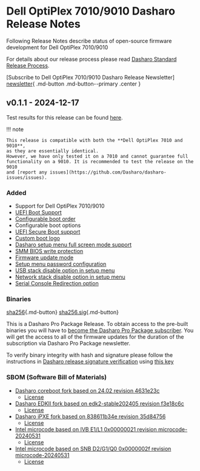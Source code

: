 # Dell OptiPlex 7010/9010 Dasharo Release Notes

Following Release Notes describe status of open-source firmware development for
Dell OptiPlex 7010/9010

For details about our release process please read
[Dasharo Standard Release Process](../../dev-proc/standard-release-process.md).

[Subscribe to Dell OptiPlex 7010/9010 Dasharo Release Newsletter]
[newsletter]{ .md-button .md-button--primary .center }

## v0.1.1 - 2024-12-17

Test results for this release can be found
[here](https://github.com/Dasharo/osfv-results/blob/main/boards/Dell/OptiPlex_7010_9010/v0.1.1-results.csv).

!!! note

    This release is compatible with both the **Dell OptiPlex 7010 and 9010**,
    as they are essentially identical.
    However, we have only tested it on a 7010 and cannot guarantee full
    functionality on a 9010. It is recommended to test the release on the 9010
    and [report any issues](https://github.com/Dasharo/dasharo-issues/issues).

### Added

- Support for Dell OptiPlex 7010/9010
- [UEFI Boot Support](https://docs.dasharo.com/unified-test-documentation/dasharo-compatibility/30M-uefi-compatible-interface/)
- [Configurable boot order](https://docs.dasharo.com/unified-test-documentation/dasharo-compatibility/325-custom-boot-order/)
- Configurable boot options
- [UEFI Secure Boot support](https://docs.dasharo.com/unified-test-documentation/dasharo-security/206-secure-boot/)
- [Custom boot logo](https://docs.dasharo.com/unified-test-documentation/dasharo-compatibility/304-custom-logo/)
- [Dasharo setup menu full screen mode support](https://github.com/Dasharo/dasharo-issues/issues/118)
- [SMM BIOS write protection](https://docs.dasharo.com/dasharo-menu-docs/dasharo-system-features/#dasharo-security-options)
- [Firmware update mode](https://docs.dasharo.com/guides/firmware-update/#firmware-update-mode)
- [Setup menu password configuration](https://docs.dasharo.com/dasharo-menu-docs/overview/#dasharo-menu-guides)
- [USB stack disable option in setup menu](https://docs.dasharo.com/dasharo-menu-docs/dasharo-system-features/#usb-configuration)
- [Network stack disable option in setup menu](https://docs.dasharo.com/dasharo-menu-docs/dasharo-system-features/#networking-options)
- [Serial Console Redirection option](https://docs.dasharo.com/dasharo-menu-docs/dasharo-system-features/#serial-port-configuration)

### Binaries

[sha256][dell_optiplex_7010_9010_v0.1.1.rom_hash]{.md-button}
[sha256.sig][dell_optiplex_7010_9010_v0.1.1.rom_sig]{.md-button}

This is a Dasharo Pro Package Release. To obtain access to the pre-built
binaries you will have to
[become the Dasharo Pro Package subscriber](../../ways-you-can-help-us.md#become-a-dasharo-pro-package-subscriber).
You will get the access to all of the firmware updates for the duration of the
subscription via Dasharo Pro Package newsletter.

To verify binary integrity with hash and signature please follow the
instructions in [Dasharo release signature verification](/guides/signature-verification)
using [this key](https://github.com/3mdeb/3mdeb-secpack/blob/master/dasharo/dell_optiplex_9010/dasharo-release-0.x-compatible-with-dell-optiplex-x010-signing-key.asc)

### SBOM (Software Bill of Materials)

- [Dasharo coreboot fork based on 24.02 revision 4631e23c](https://github.com/Dasharo/coreboot/tree/4631e23c)
    + [License](https://github.com/Dasharo/coreboot/blob/4631e23c/COPYING)
- [Dasharo EDKII fork based on edk2-stable202405 revision f3e18c6c](https://github.com/Dasharo/edk2/tree/f3e18c6c)
    + [License](https://github.com/Dasharo/edk2/blob/f3e18c6c/License.txt)
- [Dasharo iPXE fork based on 838611b34e revision 35d84756](https://github.com/Dasharo/ipxe/tree/35d84756)
    + [License](https://github.com/Dasharo/ipxe/blob/35d84756/COPYING.GPLv2)
- [Intel microcode based on IVB E1/L1 0x00000021 revision microcode-20240531](https://github.com/intel/Intel-Linux-Processor-Microcode-Data-Files/tree/microcode-20240531/intel-ucode/06-3a-09)
    + [License](https://github.com/intel/Intel-Linux-Processor-Microcode-Data-Files/blob/microcode-20240531/license)
- [Intel microcode based on SNB D2/G1/Q0 0x0000002f revision microcode-20240531](https://github.com/intel/Intel-Linux-Processor-Microcode-Data-Files/tree/microcode-20240531/intel-ucode/06-2a-07)
    + [License](https://github.com/intel/Intel-Linux-Processor-Microcode-Data-Files/blob/microcode-20240531/license)

[newsletter]: https://newsletter.3mdeb.com/subscription/8dp1vv5mR
[dell_optiplex_7010_9010_v0.1.1.rom_hash]: https://dl.3mdeb.com/open-source-firmware/Dasharo/dell_optiplex_7010_9010/v0.1.1/dell_optiplex_7010_9010_v0.1.1.rom.sha256
[dell_optiplex_7010_9010_v0.1.1.rom_sig]: https://dl.3mdeb.com/open-source-firmware/Dasharo/dell_optiplex_7010_9010/v0.1.1/dell_optiplex_7010_9010_v0.1.1.rom.sha256.sig
